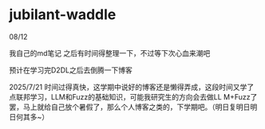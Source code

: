 # jubilant-waddle

08/12

我自己的md笔记
之后有时间得整理一下，不过等下次心血来潮吧





预计在学习完D2DL之后去倒腾一下博客

2025/7/21
时间过得真快，这学期中说好的博客还是懒得弄成，这段时间又学了点联邦学习，LLM和Fuzz的基础知识，可能我研究生的方向会去做LL M+Fuzz了罢，马上就给自己放个暑假了，那么个人博客之类的，下学期吧。（明日复明日明日何其多~）

